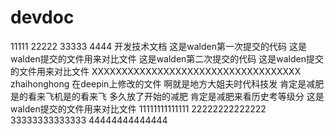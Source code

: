 # devdoc
11111
22222
33333
4444
开发技术文档
这是walden第一次提交的代码
这是walden提交的文件用来对比文件
这是walden第二次提交的代码
这是walden提交的文件用来对比文件
XXXXXXXXXXXXXXXXXXXXXXXXXXXXXXXXXXX
zhaihonghong 在deepin上修改的文件
啊就是地方大姐夫时代科技发
肯定是减肥是的看来飞机是的看来飞
多久放了开始的减肥
肯定是减肥来看历史考等级分
这是walden提交的文件用来对比文件
11111111111111
22222222222222
33333333333333
44444444444444